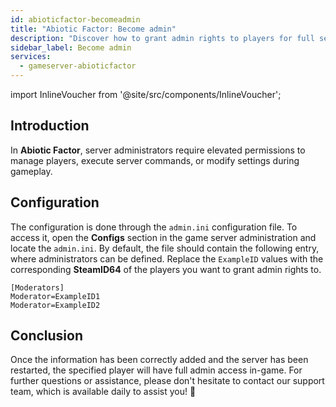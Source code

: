 ```yaml
---
id: abioticfactor-becomeadmin
title: "Abiotic Factor: Become admin"
description: "Discover how to grant admin rights to players for full server control and enhanced gameplay management → Learn more now"
sidebar_label: Become admin
services:
  - gameserver-abioticfactor
---
```


import InlineVoucher from '@site/src/components/InlineVoucher';

## Introduction

In **Abiotic Factor**, server administrators require elevated permissions to manage players, execute server commands, or modify settings during gameplay. 

<InlineVoucher />



## Configuration

The configuration is done through the `admin.ini` configuration file. To access it, open the **Configs** section in the game server administration and locate the `admin.ini`. By default, the file should contain the following entry, where administrators can be defined. Replace the `ExampleID` values with the corresponding **SteamID64** of the players you want to grant admin rights to.

```
[Moderators]
Moderator=ExampleID1
Moderator=ExampleID2
```



## Conclusion

Once the information has been correctly added and the server has been restarted, the specified player will have full admin access in-game. For further questions or assistance, please don't hesitate to contact our support team, which is available daily to assist you! 🙂




<InlineVoucher />
